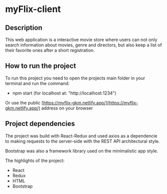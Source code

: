 # myFlix-client

## Description

This web application is a interactive movie store where users can not only search information about movies, genre and directors, but also keep a list of their favorite ones after a short registration.

## How to run the project

To run this project you need to open the projects main folder in your terminal and run the command:

- npm start (for localhost at: "http://localhost:1234")

Or use the public [https://myflix-gkm.netlify.app/](https://myflix-gkm.netlify.app/) address on your browser

## Project dependencies

The project was build with React-Redux and used axios as a dependencie to making requests to the server-side with the REST API architectural style.

Bootstrap was also a framework library used on the minimalistic app style.

The highlights of the project:

- React
- Redux
- HTML
- Bootstrap

